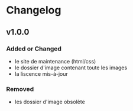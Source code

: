 # Changelog

## v1.0.0

### Added or Changed

- le site de maintenance (html/css)
- le dossier d'image contenant toute les images
- la liscence mis-à-jour

### Removed

- les dossier d'image obsolète
